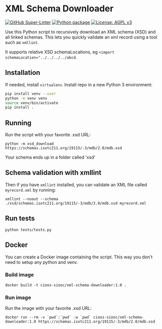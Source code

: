 # XML Schema Downloader

[![GitHub Super-Linter](https://github.com/n-a-t-e/xsd_download/workflows/Lint%20Code%20Base/badge.svg)](https://github.com/marketplace/actions/super-linter)
[![Python package](https://github.com/cioos-siooc/XML-Schema-Downloader/actions/workflows/python.yaml/badge.svg)](https://github.com/cioos-siooc/XML-Schema-Downloader/actions/workflows/python.yaml)
[![License: AGPL v3](https://img.shields.io/badge/License-AGPL_v3-blue.svg)](https://www.gnu.org/licenses/agpl-3.0)

Use this Python script to recursively download an XML schema (XSD) and all linked schemas. This lets you quickly validate an xml record using a tool such as `xmllint`.

It supports relative XSD schemaLocations, eg `<import schemaLocation="../../../../abcd`.

## Installation

If needed, install `virtualenv`. Install repo in a new Python 3 environment:

```sh
pip install venv --user
python -m venv venv
source venv/bin/activate
pip install .
```

## Running

Run the script with your favorite .xsd URL:

`python -m xsd_download https://schemas.isotc211.org/19115/-3/mdb/2.0/mdb.xsd`

Your schema ends up in a folder called 'xsd'

## Schema validation with xmllint

Then if you have `xmllint` installed, you can validate an XML file called `myrecord.xml` by running:

`xmllint --noout --schema ./xsd/schemas.isotc211.org/19115/-3/mdb/2.0/mdb.xsd myrecord.xml`

## Run tests

`python tests/tests.py`

## Docker

You can create a Docker image containing the script. This way you don't need to setup any python and venv.

### Build image

```shell
docker build -t cioos-siooc/xml-schema-downloader:1.0 .

```

### Run image

Run the image with your favorite .xsd URL:

```shell
docker run --rm -v `pwd`:`pwd` -w `pwd` cioos-siooc/xml-schema-downloader:1.0 https://schemas.isotc211.org/19115/-3/mdb/2.0/mdb.xsd

```
